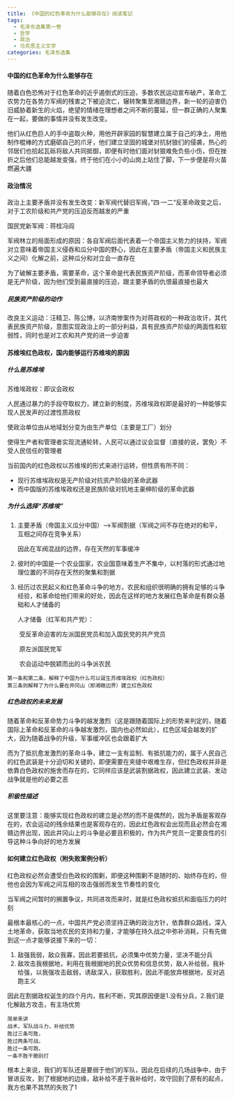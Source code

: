 ```yaml
---
title: 《中国的红色革命为什么能够存在》阅读笔记
tags: 
  - 毛泽东选集第一卷
  - 哲学
  - 政治
  - 马克思主义文学
categories: 毛泽东选集
---
```


#### 中国的红色革命为什么能够存在

随着白色恐怖对于红色革命的近乎遏倒式的压迫，多数农民运动宣布破产，革命工农势力在各势力军阀的残害之下被迫流亡，辗转聚集至湘赣边界，新一轮的迫害仍旧威胁着新生的火焰，绝望的情绪在理想者之间不断的蔓延，但一群正确的人聚集在一起，要做的事情并没有发生改变。

他们从红色巨人的手中盗取火种，用他开辟家园的智慧建立属于自己的净土，用他制作棍棒的方式磨砺自己的爪牙，他们建立坚固的城堡对抗豺狼们的侵袭，热心的邻居们也拾起瓦砾将敌人共同抵御，即便有时他们面对豺狼难免负些小伤，但在挫折之后他们总能越发变强，终于他们在小小的山岗上站住了脚，下一步便是将火苗燃遍大疆

<!--more-->

#### 政治情况

政治上主要矛盾并没有发生改变：新军阀代替旧军阀，”四·一二“反革命政变之后，对于工农阶级和共产党的压迫反而越发的严重

国民党新军阀：蒋桂冯阎

军阀林立的局面形成的原因：各自军阀后面代表着一个帝国主义势力的扶持，军阀对立意味着帝国主义侵吞和瓜分中国的野心，因此在主要矛盾（帝国主义和民族主义之间）化解之前，这种瓜分和对立会一直存在

为了破解主要矛盾，需要革命，这个革命是代表民族资产阶级，而革命领导者必须是无产阶级，因为他们受到最直接的压迫，跟主要矛盾的仇恨最直接也最大

##### 民族资产阶级的动作

改良主义运动：汪精卫、陈公博，以济南惨案作为对蒋政权的一种政治攻讦，其代表民族资产阶级，意图实现政治上的一部分利益，具有民族资产阶级的两面性和软弱性，同时也是对工农和共产党的进一步迫害

#### 苏维埃红色政权，国内能够运行苏维埃的原因

##### 什么是苏维埃

苏维埃政权：即议会政权

人民通过暴力的手段夺取权力，建立新的制度，苏维埃政权即是最好的一种能够实现人民发声的过渡性质政权

使政治单位由从地域划分变为由生产单位（主要是工厂）划分

使得生产者和管理者实现流通轮转，人民可以通过议会监督（直接的说，罢免）不受人民信任的管理者

当前国内的红色政权以苏维埃的形式来进行运转，但性质有所不同：

- 现行苏维埃政权是无产阶级对抗资产阶级的革命武器
- 而中国版的苏维埃政权还是民族阶级对抗地主豪绅阶级的革命武器

##### 为什么选择“苏维埃”

1. 主要矛盾（帝国主义瓜分中国）——>军阀割据（军阀之间不存在绝对的和平，互相之间存在竞争关系）

   因此在军阀混战的边界，存在天然的军事缓冲

2. 彼时的中国是一个农业国家，农业国意味着生产不集中，以村落的形式通过地理位置的不同存在天然的聚集和割据

3. 经历过农民起义和红色革命斗争的地方，农民和组织很明确的拥有足够的斗争经验，和革命给他们带来的好处，因此在这样的地方发展红色革命是有群众基础和人才储备的

   人才储备（红军和共产党）：

   ​	受反革命迫害的左派国民党员和加入国民党的共产党员

   ​	原左派国民党军

   ​	农会运动中脱颖而出的斗争派农民

```
第一条和第二条，解释了中国为什么可以诞生苏维埃政权（红色政权）
第三条则解释了为什么要在井冈山（即湘赣边界）建立红色政权
```

##### 红色政权的未来发展

随着革命和反革命势力斗争的越发激烈（这是跟随着国际上的形势来判定的，随着国际上革命和反革命的斗争越发激烈，国内也必然如此），红色区域会越发的扩大，因为随着战争的升级，军事缓冲区也会跟着扩大

而为了抵抗愈发激烈的革命斗争，建立一支有监制、有抵抗能力的，属于人民自己的红色武装是十分迫切和关键的，即便需要在夹缝中艰难生存，但红色政权并非是依靠白色政权的施舍而存在的，它同样应该是武装割据政权，因此建立武装、发动战争就是他的必要之恶

##### 积极性描述

这里要注意：能够实现红色政权的建立是必然的而不是偶然的，因为矛盾是客观存在的，农会运动的残余结果也是客观存在的，因此红色政权会出现而且必然会在湘赣边界出现，因此井冈山上的斗争是必要且积极的，作为共产党员一定要良性的引导这种斗争向好的地方发展

#### 如何建立红色政权（附失败案例分析）

红色政权必然会遭受白色政权的围剿，即便这种围剿不是随时的、始终存在的，但他也会因为军阀之间互相的攻击强弱而发生节奏性的变化

当军阀之间暂时的搁置争议，共同进攻而来时，就是红色政权抵抗和面临压力的时刻

最根本最核心的一点，中国共产党必须坚持正确的政治方针，依靠群众路线，深入土地革命，获取当地农民的支持和力量，才能够在持久战之中弥补消耗，只有先做到这一点才能够说接下来的一切：

1. 敌强我弱，敌众我寡，因此若要抵抗，必须集中优势力量，坚决不能分兵
2. 敌攻击我根据地，利用在我根据地的民众优势和信息优势，敌人补给弱，我补给强，以我强攻击敌弱，诱敌深入，获取胜利，因此不能放弃根据地，反对逃跑主义

因此在割据政权诞生的四个月内，胜利不断，究其原因便是1.没有分兵，2.我们是化解敌方攻击，有主场优势

```
简单来讲
战术，军队战斗力，补给优势
胜过三条可胜，
胜过两条可战，
胜过一条可跑，
一条不胜干脆别打
```

根本上来说，我们的军队还是要弱于他们的军队，因此在后续的几场战争中，由于冒进反攻，到了根据地的边缘，敌补给不差于我补给时，攻守回到了原有的起点，我方也果不其然的失败了1

